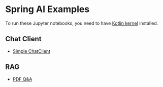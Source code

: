# Spring AI Examples

To run these Jupyter notebooks, you need to have [Kotlin kernel](https://github.com/Kotlin/kotlin-jupyter) installed.

## Chat Client

* [Simple ChatClient](./chat-client/simple-chat-client.ipynb)

## RAG

* [PDF Q&A](./rag/pdf-qa.ipynb)

